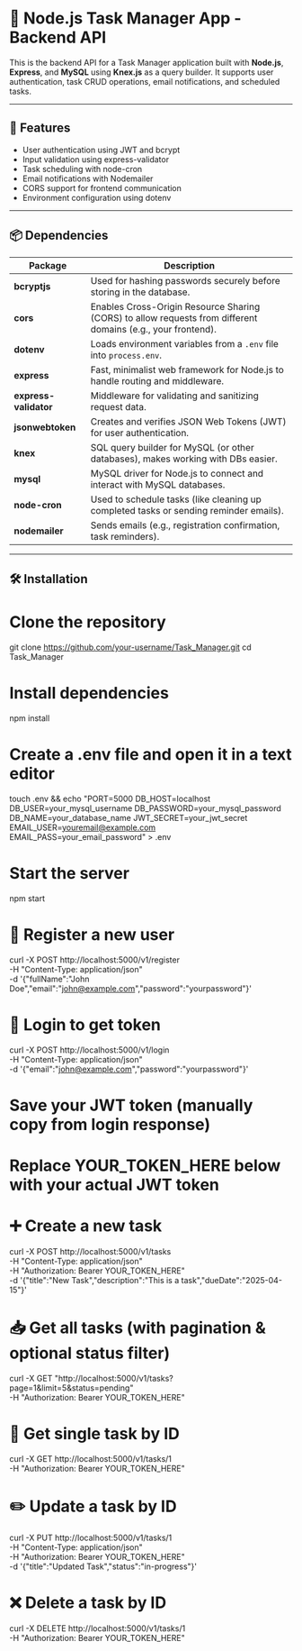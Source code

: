 # 📝 Node.js Task Manager App - Backend API

This is the backend API for a Task Manager application built with **Node.js**, **Express**, and **MySQL** using **Knex.js** as a query builder. It supports user authentication, task CRUD operations, email notifications, and scheduled tasks.

---

## 🚀 Features

- User authentication using JWT and bcrypt
- Input validation using express-validator
- Task scheduling with node-cron
- Email notifications with Nodemailer
- CORS support for frontend communication
- Environment configuration using dotenv

---

## 📦 Dependencies

| Package | Description |
|--------|-------------|
| **bcryptjs** | Used for hashing passwords securely before storing in the database. |
| **cors** | Enables Cross-Origin Resource Sharing (CORS) to allow requests from different domains (e.g., your frontend). |
| **dotenv** | Loads environment variables from a `.env` file into `process.env`. |
| **express** | Fast, minimalist web framework for Node.js to handle routing and middleware. |
| **express-validator** | Middleware for validating and sanitizing request data. |
| **jsonwebtoken** | Creates and verifies JSON Web Tokens (JWT) for user authentication. |
| **knex** | SQL query builder for MySQL (or other databases), makes working with DBs easier. |
| **mysql** | MySQL driver for Node.js to connect and interact with MySQL databases. |
| **node-cron** | Used to schedule tasks (like cleaning up completed tasks or sending reminder emails). |
| **nodemailer** | Sends emails (e.g., registration confirmation, task reminders). |

---

## 🛠️ Installation

# Clone the repository
git clone https://github.com/your-username/Task_Manager.git
cd Task_Manager

# Install dependencies
npm install

# Create a .env file and open it in a text editor
touch .env && echo "PORT=5000
DB_HOST=localhost
DB_USER=your_mysql_username
DB_PASSWORD=your_mysql_password
DB_NAME=your_database_name
JWT_SECRET=your_jwt_secret
EMAIL_USER=youremail@example.com
EMAIL_PASS=your_email_password" > .env

# Start the server
npm start


# 🔐 Register a new user
curl -X POST http://localhost:5000/v1/register \
  -H "Content-Type: application/json" \
  -d '{"fullName":"John Doe","email":"john@example.com","password":"yourpassword"}'

# 🔐 Login to get token
curl -X POST http://localhost:5000/v1/login \
  -H "Content-Type: application/json" \
  -d '{"email":"john@example.com","password":"yourpassword"}'

# Save your JWT token (manually copy from login response)
# Replace YOUR_TOKEN_HERE below with your actual JWT token

# ➕ Create a new task
curl -X POST http://localhost:5000/v1/tasks \
  -H "Content-Type: application/json" \
  -H "Authorization: Bearer YOUR_TOKEN_HERE" \
  -d '{"title":"New Task","description":"This is a task","dueDate":"2025-04-15"}'

# 📥 Get all tasks (with pagination & optional status filter)
curl -X GET "http://localhost:5000/v1/tasks?page=1&limit=5&status=pending" \
  -H "Authorization: Bearer YOUR_TOKEN_HERE"

# 📄 Get single task by ID
curl -X GET http://localhost:5000/v1/tasks/1 \
  -H "Authorization: Bearer YOUR_TOKEN_HERE"

# ✏️ Update a task by ID
curl -X PUT http://localhost:5000/v1/tasks/1 \
  -H "Content-Type: application/json" \
  -H "Authorization: Bearer YOUR_TOKEN_HERE" \
  -d '{"title":"Updated Task","status":"in-progress"}'

# ❌ Delete a task by ID
curl -X DELETE http://localhost:5000/v1/tasks/1 \
  -H "Authorization: Bearer YOUR_TOKEN_HERE"
